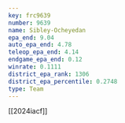 ```yaml
---
key: frc9639
number: 9639
name: Sibley-Ocheyedan
epa_end: 9.04
auto_epa_end: 4.78
teleop_epa_end: 4.14
endgame_epa_end: 0.12
winrate: 0.1111
district_epa_rank: 1306
district_epa_percentile: 0.2748
type: Team
---
```

[[2024iacf]]
